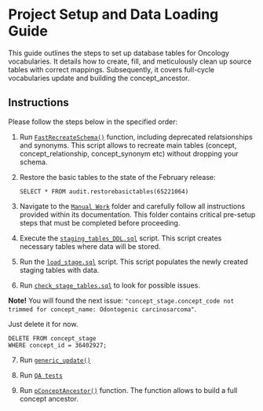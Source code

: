 # Project Setup and Data Loading Guide

This guide outlines the steps to set up database tables for Oncology vocabularies. It details how to create, fill, and meticulously clean up source tables with correct mappings. Subsequently, it covers full-cycle vocabularies update and building the concept_ancestor. 

## Instructions

Please follow the steps below in the specified order:

1. Run [`FastRecreateSchema()`](https://github.com/OHDSI/Vocabulary-v5.0/blob/master/working/fast_recreate_schema.sql) function, including deprecated relatsionships and synonyms. This script allows to recreate main tables (concept, concept_relationship, concept_synonym etc) without dropping your schema.

2. Restore the basic tables to the state of the February release:

   `SELECT * FROM audit.restorebasictables(65221064)`

3. Navigate to the [`Manual Work`](https://github.com/Nemesis-Health/Oncology-Vocab/tree/onco-vocabulary-refresh/sql/Oncology%20Unified%20Load%20Stage/Manual%20Work) folder and carefully follow all instructions provided within its documentation. This folder contains critical pre-setup steps that must be completed before proceeding.

4. Execute the [`staging_tables_DDL.sql`](https://github.com/Nemesis-Health/Oncology-Vocab/blob/onco-vocabulary-refresh/sql/Oncology%20Unified%20Load%20Stage/staging_tables_DDL.sql) script. This script creates necessary tables where data will be stored.

5. Run the [`load_stage.sql`](https://github.com/Nemesis-Health/Oncology-Vocab/blob/onco-vocabulary-refresh/sql/Oncology%20Unified%20Load%20Stage/load_stage.sql) script. This script populates the newly created staging tables with data.

6. Run [`check_stage_tables.sql`](https://github.com/Nemesis-Health/Oncology-Vocab/blob/onco-vocabulary-refresh/sql/Oncology%20Unified%20Load%20Stage/Tests/check_stage_tables.sql) to look for possible issues.

**Note!** You will found the next issue: `"concept_stage.concept_code not trimmed for concept_name: Odontogenic carcinosarcoma"`. 

Just delete it for now.

    DELETE FROM concept_stage
    WHERE concept_id = 36402927;

7. Run [`generic_update()`](https://github.com/OHDSI/Vocabulary-v5.0/blob/master/working/generic_update.sql)

8. Run [`QA tests`](https://github.com/OHDSI/Vocabulary-v5.0/tree/a9bdf5efd77208110c6275407c718b389e21010e/working/packages/QA_TESTS)

9. Run [`pConceptAncestor()`](https://github.com/OHDSI/Vocabulary-v5.0/blob/master/working/packages/vocabulary_pack/pConceptAncestor.sql) function. The function allows to build a full concept ancestor.
